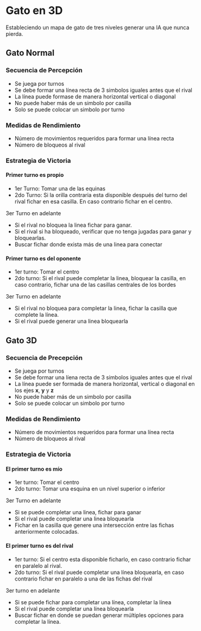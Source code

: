 # Gato en 3D

Estableciendo un mapa de gato de tres niveles generar una IA que nunca pierda.

## Gato Normal

### Secuencia de Percepción

- Se juega por turnos
- Se debe formar una línea recta de 3 simbolos iguales antes que el rival
- La línea puede formase de manera horizontal vertical o diagonal
- No puede haber más de un simbolo por casilla
- Solo se puede colocar un simbolo por turno

### Medidas de Rendimiento

- Número de movimientos requeridos para formar una línea recta
- Número de bloqueos al rival

### Estrategia de Victoria

#### Primer turno es propio

- 1er Turno: Tomar una de las equinas
- 2do Turno: Si la orilla contraria esta disponible después del turno del rival fichar en esa casilla. En caso contrario fichar en el centro.

3er Turno en adelante

- Si el rival no bloquea la linea fichar para ganar.
- Si el rival si ha bloqueado, verificar que no tenga jugadas para ganar y bloquearlas.
- Buscar fichar donde exista más de una linea para conectar

#### Primer turno es del oponente

- 1er turno: Tomar el centro
- 2do turno: Si el rival puede completar la linea, bloquear la casilla, en caso contrario, fichar una de las casillas centrales de los bordes

3er Turno en adelante

- Si el rival no bloquea para completar la linea, fichar la casilla que complete la línea.
- Si el rival puede generar una linea bloquearla

## Gato 3D

### Secuencia de  Precepción

- Se juega por turnos
- Se debe formar una líena recta de 3 simbolos iguales antes que el rival
- La línea puede ser formada de manera horizontal, vertical o diagonal en los ejes **x**, **y** y **z**
- No puede haber más de un simbolo por casilla
- Solo se puede colocar un simbolo por turno

### Medidas de  Rendimiento

- Número de movimientos requeridos para formar una línea recta
- Número de bloqueos al rival

### Estrategia de  Victoria

#### El primer turno es mío

- 1er turno: Tomar el centro
- 2do turno: Tomar una esquina en un nivel superior o inferior

3er Turno en adelante

- Si se puede completar una linea, fichar para ganar
- Si el rival puede completar una linea bloquearla
- Fichar en la casilla que genere una intersección entre las fichas anteriormente colocadas.

#### El primer turno es del rival

- 1er turno: Si el centro esta disponible ficharlo, en caso contrario fichar en paralelo al rival.
- 2do turno: Si el rival puede completar una línea bloquearla, en caso contrario fichar en paralelo a una de las fichas del rival

3er turno en adelante

- Si se puede fichar para completar una línea, completar la línea
- Si el rival puede completar una línea bloquearla
- Buscar fichar en donde se puedan generar múltiples opciones para completar la línea.
